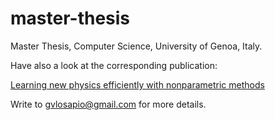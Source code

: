 # master-thesis
Master Thesis, Computer Science, University of Genoa, Italy.

Have also a look at the corresponding publication:

[Learning new physics efficiently with nonparametric methods](https://arxiv.org/abs/2204.02317)

Write to gvlosapio@gmail.com for more details.